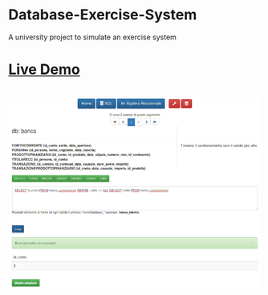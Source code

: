 # Database-Exercise-System
A university project to simulate an exercise system

# [Live Demo](https://dbexsystem.altervista.org/)

# ![Database Exercise System](https://raw.githubusercontent.com/Helias/Database-Exercise-System/master/screen.png)
